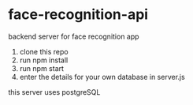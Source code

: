 # face-recognition-api
backend server for face recognition app

1. clone this repo
2. run npm install
3. run npm start
4. enter the details for your own database in server.js

this server uses postgreSQL
